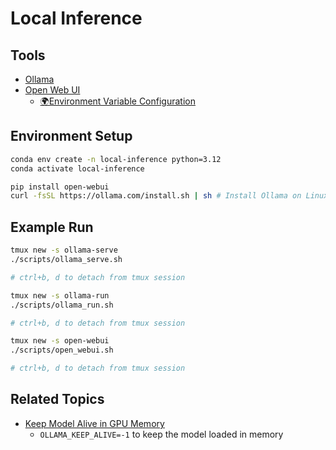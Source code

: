 # Local Inference

## Tools

- [Ollama](https://ollama.com/)
- [Open Web UI](https://github.com/open-webui/open-webui)
  - [🌍Environment Variable Configuration](https://docs.openwebui.com/getting-started/env-configuration/)

## Environment Setup

```bash
conda env create -n local-inference python=3.12
conda activate local-inference

pip install open-webui
curl -fsSL https://ollama.com/install.sh | sh # Install Ollama on Linux
```

## Example Run

```bash
tmux new -s ollama-serve
./scripts/ollama_serve.sh

# ctrl+b, d to detach from tmux session
```

```bash
tmux new -s ollama-run
./scripts/ollama_run.sh

# ctrl+b, d to detach from tmux session
```

```bash
tmux new -s open-webui
./scripts/open_webui.sh

# ctrl+b, d to detach from tmux session
```

## Related Topics

- [Keep Model Alive in GPU Memory](https://github.com/ollama/ollama/blob/main/docs/faq.md#how-do-i-keep-a-model-loaded-in-memory-or-make-it-unload-immediately)
  - `OLLAMA_KEEP_ALIVE=-1` to keep the model loaded in memory
